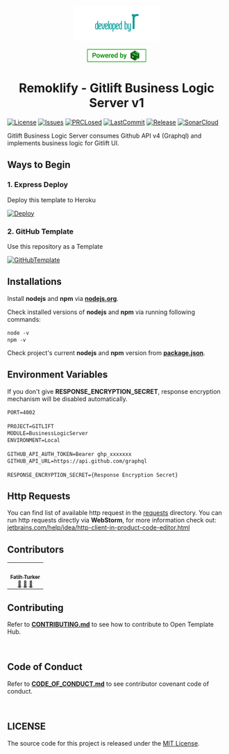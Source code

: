 <p align="center">
   <a href="https://remoklify.com">
    <img src="https://raw.githubusercontent.com/remoklify/remoklify.github.io/master/assets/logo/developed-by.png" alt="Logo" width=200>
  </a>
</p>

<p align="center">
   <a href="https://remoklify.com">
    <img src="https://raw.githubusercontent.com/open-template-hub/open-template-hub.github.io/master/assets/min/badge/powered-by-light-mode.min.png" alt="Logo" width=140>
  </a>
</p>


<h1 align="center">
Remoklify - Gitlift Business Logic Server v1
</h1>

[![License](https://img.shields.io/github/license/remoklify/gitlift-business-logic?color=43b043&style=for-the-badge)](LICENSE)
[![Issues](https://img.shields.io/github/issues/remoklify/gitlift-business-logic?color=43b043&style=for-the-badge)](https://github.com/remoklify/gitlift-business-logic/issues)
[![PRCLosed](https://img.shields.io/github/issues-pr-closed-raw/remoklify/gitlift-business-logic?color=43b043&style=for-the-badge)](https://github.com/remoklify/gitlift-business-logic/pulls?q=is%3Apr+is%3Aclosed)
[![LastCommit](https://img.shields.io/github/last-commit/remoklify/gitlift-business-logic?color=43b043&style=for-the-badge)](https://github.com/remoklify/gitlift-business-logic/commits/master)
[![Release](https://img.shields.io/github/release/remoklify/gitlift-business-logic?include_prereleases&color=43b043&style=for-the-badge)](https://github.com/remoklify/gitlift-business-logic/releases)
[![SonarCloud](https://img.shields.io/sonar/quality_gate/open-template-hub_business-logic-server-template?server=https%3A%2F%2Fsonarcloud.io&label=Sonar%20Cloud&style=for-the-badge&logo=sonarcloud)](https://sonarcloud.io/dashboard?id=open-template-hub_business-logic-server-template)

Gitlift Business Logic Server consumes Github API v4 (Graphql) and implements business logic for Gitlift UI.

## Ways to Begin

### 1. Express Deploy

Deploy this template to Heroku

[![Deploy](https://img.shields.io/badge/Deploy_to-Heroku-7056bf.svg?style=for-the-badge&logo=heroku)](https://heroku.com/deploy?template=https://github.com/remoklify/gitlift-business-logic)


### 2. GitHub Template

Use this repository as a Template

[![GitHubTemplate](https://img.shields.io/badge/GitHub-Template-24292e.svg?style=for-the-badge&logo=github)](https://github.com/remoklify/gitlift-business-logic/generate)

## Installations

Install **nodejs** and **npm** via **[nodejs.org](https://nodejs.org)**.

Check installed versions of **nodejs** and **npm** via running following commands:

```
node -v
npm -v
```

Check project's current **nodejs** and **npm** version from **[package.json](package.json)**.

## Environment Variables

If you don't give **RESPONSE_ENCRYPTION_SECRET**, response encryption mechanism will be disabled automatically.

``` applescript
PORT=4002

PROJECT=GITLIFT
MODULE=BusinessLogicServer
ENVIRONMENT=Local

GITHUB_API_AUTH_TOKEN=Bearer ghp_xxxxxxx
GITHUB_API_URL=https://api.github.com/graphql

RESPONSE_ENCRYPTION_SECRET={Response Encryption Secret}
```

## Http Requests

You can find list of available http request in the [requests](assets/requests) directory. You can run http requests directly via **WebStorm**, for more information check out: [jetbrains.com/help/idea/http-client-in-product-code-editor.html](https://jetbrains.com/help/idea/http-client-in-product-code-editor.html)

## Contributors

<!-- ALL-CONTRIBUTORS-LIST:START - Do not remove or modify this section -->
<!-- prettier-ignore-start -->
<!-- markdownlint-disable -->
<table>
  <tr>
    <td align="center"><a href="https://github.com/fatihturker"><img src="https://avatars1.githubusercontent.com/u/2202179?s=460&u=261b1129e7106c067783cb022ab9999aad833bdc&v=4" width="100px;" alt=""/><br /><sub><b>Fatih Turker</b></sub></a><br /><a href="https://github.com/remoklify/gitlift-business-logic/issues/created_by/fatihturker" title="Answering Questions">💬</a> <a href="https://github.com/remoklify/gitlift-business-logic/commits?author=fatihturker" title="Documentation">📖</a> <a href="https://github.com/remoklify/gitlift-business-logic/pulls?q=is%3Apr+reviewed-by%3Afatihturker" title="Reviewed Pull Requests">👀</a></td>
  </tr>
</table>

<!-- markdownlint-enable -->
<!-- prettier-ignore-end -->
<!-- ALL-CONTRIBUTORS-LIST:END -->

## Contributing

Refer to **[CONTRIBUTING.md](https://github.com/open-template-hub/.github/blob/master/docs/CONTRIBUTING.md)** to see how to contribute to Open Template Hub.

<br/>

## Code of Conduct

Refer to **[CODE_OF_CONDUCT.md](https://github.com/open-template-hub/.github/blob/master/docs/CODE_OF_CONDUCT.md)** to see contributor covenant code of conduct.

<br/>

## LICENSE

The source code for this project is released under the [MIT License](LICENSE).
